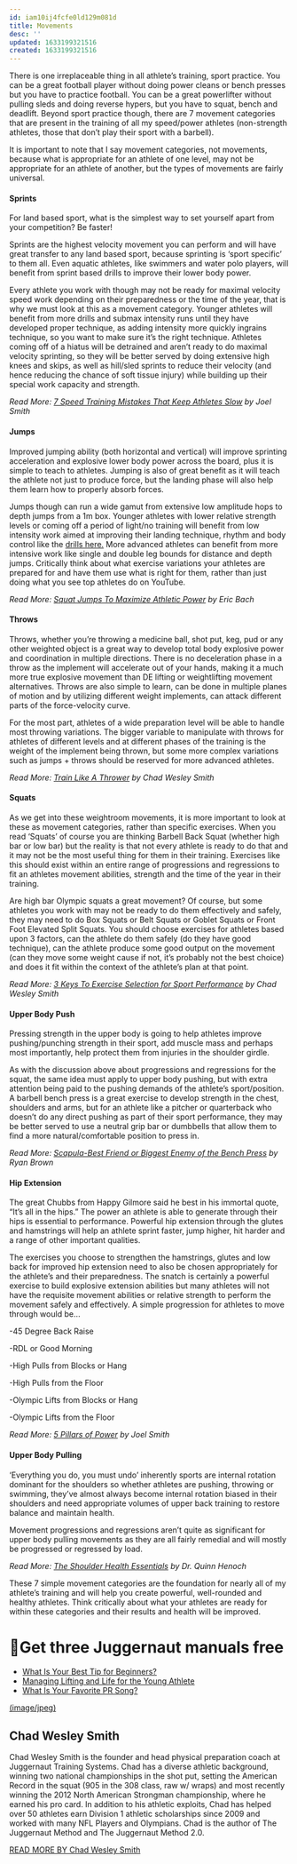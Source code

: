 ```yaml
---
id: iam10ij4fcfe0ld129m081d
title: Movements
desc: ''
updated: 1633199321516
created: 1633199321516
---
```


There is one irreplaceable thing in all athlete’s training, sport practice. You can be a great football player without doing power cleans or bench presses but you have to practice football. You can be a great powerlifter without pulling sleds and doing reverse hypers, but you have to squat, bench and deadlift. Beyond sport practice though, there are 7 movement categories that are present in the training of all my speed/power athletes (non-strength athletes, those that don’t play their sport with a barbell).

It is important to note that I say movement categories, not movements, because what is appropriate for an athlete of one level, may not be appropriate for an athlete of another, but the types of movements are fairly universal.

#### Sprints

For land based sport, what is the simplest way to set yourself apart from your competition? Be faster!

Sprints are the highest velocity movement you can perform and will have great transfer to any land based sport, because sprinting is ‘sport specific’ to them all. Even aquatic athletes, like swimmers and water polo players, will benefit from sprint based drills to improve their lower body power.

Every athlete you work with though may not be ready for maximal velocity speed work depending on their preparedness or the time of the year, that is why we must look at this as a movement category. Younger athletes will benefit from more drills and submax intensity runs until they have developed proper technique, as adding intensity more quickly ingrains technique, so you want to make sure it’s the right technique. Athletes coming off of a hiatus will be detrained and aren’t ready to do maximal velocity sprinting, so they will be better served by doing extensive high knees and skips, as well as hill/sled sprints to reduce their velocity (and hence reducing the chance of soft tissue injury) while building up their special work capacity and strength.

*Read More: [7 Speed Training Mistakes That Keep Athletes Slow](http://www.jtsstrength.com/articles/2015/05/14/7-speed-training-mistakes-that-keep-athletes-slow/) by Joel Smith*

#### Jumps

Improved jumping ability (both horizontal and vertical) will improve sprinting acceleration and explosive lower body power across the board, plus it is simple to teach to athletes. Jumping is also of great benefit as it will teach the athlete not just to produce force, but the landing phase will also help them learn how to properly absorb forces.

Jumps though can run a wide gamut from extensive low amplitude hops to depth jumps from a 1m box. Younger athletes with lower relative strength levels or coming off a period of light/no training will benefit from low intensity work aimed at improving their landing technique, rhythm and body control like the [drills here.](https://www.youtube.com/watch?v=z7gS2IJ_ADQ) More advanced athletes can benefit from more intensive work like single and double leg bounds for distance and depth jumps. Critically think about what exercise variations your athletes are prepared for and have them use what is right for them, rather than just doing what you see top athletes do on YouTube.

*Read More: [Squat Jumps To Maximize Athletic Power](http://www.jtsstrength.com/articles/2015/02/23/squat-jumps-maximize-athletic-power/) by Eric Bach*

#### Throws

Throws, whether you’re throwing a medicine ball, shot put, keg, pud or any other weighted object is a great way to develop total body explosive power and coordination in multiple directions. There is no deceleration phase in a throw as the implement will accelerate out of your hands, making it a much more true explosive movement than DE lifting or weightlifting movement alternatives. Throws are also simple to learn, can be done in multiple planes of motion and by utilizing different weight implements, can attack different parts of the force-velocity curve.

For the most part, athletes of a wide preparation level will be able to handle most throwing variations. The bigger variable to manipulate with throws for athletes of different levels and at different phases of the training is the weight of the implement being thrown, but some more complex variations such as jumps + throws should be reserved for more advanced athletes.

*Read More: [Train Like A Thrower](http://www.jtsstrength.com/articles/2013/04/22/train-like-a-thrower/) by Chad Wesley Smith*

#### Squats

As we get into these weightroom movements, it is more important to look at these as movement categories, rather than specific exercises. When you read ‘Squats’ of course you are thinking Barbell Back Squat (whether high bar or low bar) but the reality is that not every athlete is ready to do that and it may not be the most useful thing for them in their training. Exercises like this should exist within an entire range of progressions and regressions to fit an athletes movement abilities, strength and the time of the year in their training.

Are high bar Olympic squats a great movement? Of course, but some athletes you work with may not be ready to do them effectively and safely, they may need to do Box Squats or Belt Squats or Goblet Squats or Front Foot Elevated Split Squats. You should choose exercises for athletes based upon 3 factors, can the athlete do them safely (do they have good technique), can the athlete produce some good output on the movement (can they move some weight cause if not, it’s probably not the best choice) and does it fit within the context of the athlete’s plan at that point.

*Read More: [3 Keys To Exercise Selection for Sport Performance](http://www.jtsstrength.com/articles/2014/04/23/3-keys-exercise-selection-sport-performance/) by Chad Wesley Smith*

#### Upper Body Push

Pressing strength in the upper body is going to help athletes improve pushing/punching strength in their sport, add muscle mass and perhaps most importantly, help protect them from injuries in the shoulder girdle.

As with the discussion above about progressions and regressions for the squat, the same idea must apply to upper body pushing, but with extra attention being paid to the pushing demands of the athlete’s sport/position. A barbell bench press is a great exercise to develop strength in the chest, shoulders and arms, but for an athlete like a pitcher or quarterback who doesn’t do any direct pushing as part of their sport performance, they may be better served to use a neutral grip bar or dumbbells that allow them to find a more natural/comfortable position to press in.

*Read More: [Scapula-Best Friend or Biggest Enemy of the Bench Press](http://www.jtsstrength.com/articles/2013/03/19/scapula-friend-enemy-bench/) by Ryan Brown*

#### Hip Extension

The great Chubbs from Happy Gilmore said he best in his immortal quote, “It’s all in the hips.” The power an athlete is able to generate through their hips is essential to performance. Powerful hip extension through the glutes and hamstrings will help an athlete sprint faster, jump higher, hit harder and a range of other important qualities.

The exercises you choose to strengthen the hamstrings, glutes and low back for improved hip extension need to also be chosen appropriately for the athlete’s and their preparedness. The snatch is certainly a powerful exercise to build explosive extension abilities but many athletes will not have the requisite movement abilities or relative strength to perform the movement safely and effectively. A simple progression for athletes to move through would be…

-45 Degree Back Raise

-RDL or Good Morning

-High Pulls from Blocks or Hang

-High Pulls from the Floor

-Olympic Lifts from Blocks or Hang

-Olympic Lifts from the Floor

*Read More: [5 Pillars of Power](http://www.jtsstrength.com/articles/2013/12/20/5-pillars-power/) by Joel Smith*

#### Upper Body Pulling

‘Everything you do, you must undo’ inherently sports are internal rotation dominant for the shoulders so whether athletes are pushing, throwing or swimming, they’ve almost always become internal rotation biased in their shoulders and need appropriate volumes of upper back training to restore balance and maintain health.

Movement progressions and regressions aren’t quite as significant for upper body pulling movements as they are all fairly remedial and will mostly be progressed or regressed by load.

*Read More: [The Shoulder Health Essentials](http://www.jtsstrength.com/articles/2014/10/13/shoulder-health-essentials/) by Dr. Quinn Henoch*

These 7 simple movement categories are the foundation for nearly all of my athlete’s training and will help you create powerful, well-rounded and healthy athletes. Think critically about what your athletes are ready for within these categories and their results and health will be improved.

# Get three Juggernaut manuals free

* [What Is Your Best Tip for Beginners?](http://www.jtsstrength.com/articles/2015/09/18/what-is-your-best-tip-for-beginners/)
* [Managing Lifting and Life for the Young Athlete](http://www.jtsstrength.com/articles/2015/09/15/managing-lifting-and-life-for-the-young-athlete/)
* [What Is Your Favorite PR Song?](http://www.jtsstrength.com/articles/2015/09/10/what-is-your-favorite-pr-song/)

[(image/jpeg)](http://www.jtsstrength.com/articles/author/chadwesleysmith/)

## Chad Wesley Smith

Chad Wesley Smith is the founder and head physical preparation coach at Juggernaut Training Systems. Chad has a diverse athletic background, winning two national championships in the shot put, setting the American Record in the squat (905 in the 308 class, raw w/ wraps) and most recently winning the 2012 North American Strongman championship, where he earned his pro card. In addition to his athletic exploits, Chad has helped over 50 athletes earn Division 1 athletic scholarships since 2009 and worked with many NFL Players and Olympians. Chad is the author of The Juggernaut Method and The Juggernaut Method 2.0.

[READ MORE BY Chad Wesley Smith](http://www.jtsstrength.com/articles/author/chadwesleysmith/)
